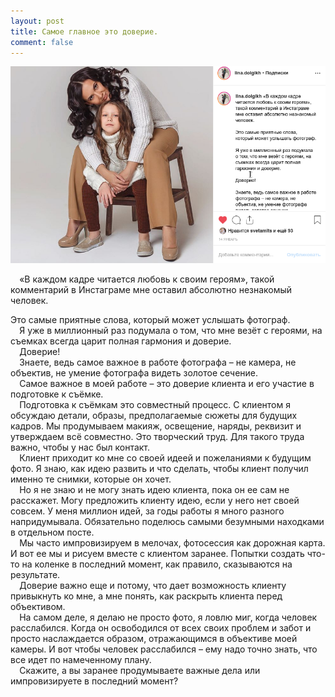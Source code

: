 ```yaml
---
layout: post
title: Самое главное это доверие.
comment: false
---
```

![Текст поста]( /sample/i/doveryai.png)

⠀
«В каждом кадре читается любовь к своим героям», такой комментарий в Инстаграме мне оставил абсолютно незнакомый человек.  

Это самые приятные слова, который может услышать фотограф.  
⠀
Я уже в миллионный раз подумала о том, что мне везёт с героями, на съемках всегда царит полная гармония и доверие.  
⠀
Доверие!  
⠀
Знаете, ведь самое важное в работе фотографа – не камера, не объектив, не умение фотографа видеть золотое сечение.  
⠀
Самое важное в моей работе – это доверие клиента и его участие в подготовке к съёмке.  
⠀
Подготовка к съёмкам это совместный процесс. С клиентом я обсуждаю детали, образы, предполагаемые сюжеты для будущих кадров. Мы продумываем макияж, освещение, наряды, реквизит и утверждаем всё совместно. Это творческий труд. Для такого труда важно, чтобы у нас был контакт.  
⠀
Клиент приходит ко мне со своей идеей и пожеланиями к будущим фото. Я знаю, как идею развить и что сделать, чтобы клиент получил именно те снимки, которые он хочет.  
⠀
Но я не знаю и не могу знать идею клиента, пока он ее сам не расскажет. Могу предложить клиенту идею, если у него нет своей совсем. У меня миллион идей, за годы работы я много разного напридумывала. Обязательно поделюсь самыми безумными находками в отдельном посте.  
⠀
Мы часто импровизируем в мелочах, фотосессия как дорожная карта. И вот ее мы и рисуем вместе с клиентом заранее. Попытки создать что-то на коленке в последний момент, как правило, сказываются на результате.  
⠀
Доверие важно еще и потому, что дает возможность клиенту привыкнуть ко мне, а мне понять, как раскрыть клиента перед объективом.  
⠀
На самом деле, я делаю не просто фото, я ловлю миг, когда человек расслабился. Когда он освободился от всех своих проблем и забот и просто наслаждается образом, отражающимся в объективе моей камеры. И вот чтобы человек расслабился – ему надо точно знать, что все идет по намеченному плану.  
⠀
Скажите, а вы заранее продумываете важные дела или импровизируете в последний момент?  
